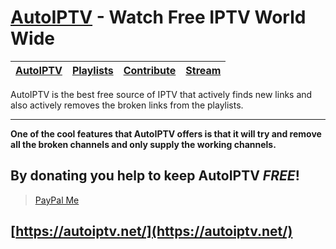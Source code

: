 # [AutoIPTV](https://autoiptv.net) - Watch Free IPTV World Wide

| [AutoIPTV](https://autoiptv.net) | [Playlists](https://autoiptv.net/playlists) | [Contribute](https://autoiptv.net/contribute) | [Stream](https://autoiptv.net/stream) |
| ---- | ---- | ---- | ---- |

AutoIPTV is the best free source of IPTV that actively finds new links and also actively removes the broken links from the playlists.

----

**One of the cool features that AutoIPTV offers is that it will try and remove all the broken channels and only supply the working channels.**

## By donating you help to keep AutoIPTV *FREE*!

> [PayPal Me](https://paypal.me/Rampaigh)

## [https://autoiptv.net/](https://autoiptv.net/)
